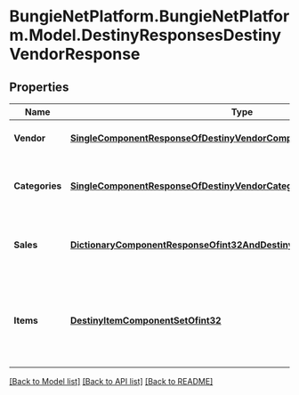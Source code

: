 # BungieNetPlatform.BungieNetPlatform.Model.DestinyResponsesDestinyVendorResponse
## Properties

Name | Type | Description | Notes
------------ | ------------- | ------------- | -------------
**Vendor** | [**SingleComponentResponseOfDestinyVendorComponent**](SingleComponentResponseOfDestinyVendorComponent.md) | The base properties of the vendor.  COMPONENT TYPE: Vendors | [optional] 
**Categories** | [**SingleComponentResponseOfDestinyVendorCategoriesComponent**](SingleComponentResponseOfDestinyVendorCategoriesComponent.md) | Categories that the vendor has available, and references to the sales therein.  COMPONENT TYPE: VendorCategories | [optional] 
**Sales** | [**DictionaryComponentResponseOfint32AndDestinyVendorSaleItemComponent**](DictionaryComponentResponseOfint32AndDestinyVendorSaleItemComponent.md) | Sales, keyed by the vendorItemIndex of the item being sold.  COMPONENT TYPE: VendorSales | [optional] 
**Items** | [**DestinyItemComponentSetOfint32**](DestinyItemComponentSetOfint32.md) | Item components, keyed by the vendorItemIndex of the active sale items.  COMPONENT TYPE: [See inside the DestinyItemComponentSet contract for component types.] | [optional] 

[[Back to Model list]](../README.md#documentation-for-models) [[Back to API list]](../README.md#documentation-for-api-endpoints) [[Back to README]](../README.md)

